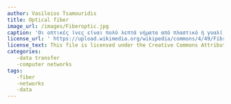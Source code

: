 ```yaml
---
author: Vasileios Tsamouridis
title: Optical fiber
image_url: /images/Fiberoptic.jpg
caption: 'Οι οπτικές ίνες είναι πολύ λεπτά νήματα από πλαστικό ή γυαλί, όπου από μέσα τους μεταδίδονται ψηφιακά δεδομένα υπό μορφή φωτός. Συνήθως τις συναντάμε συγκεντρωμένες σε δέσμες, που σχηματίζουν τα λεγόμενα οπτικά καλώδια. Ένα καλώδιο οπτικών ινών περιέχει μέσα του δεκάδες ή και εκατοντάδες πολύ λεπτές τέτοιες οπτικές ίνες με διάμετρο μικρότερη και από μία τρίχα. Με τις ακτίνες λέιζερ ένα σήμα μπορεί να μεταδοθεί δια μέσου οπτικών ινών σε απόσταση μεγαλύτερη από 50 χλμ.'
license_url: ' https://upload.wikimedia.org/wikipedia/commons/4/49/Fibreoptic.jpg'
license_text: This file is licensed under the Creative Commons Attribution-Share Alike 3.0 Unported license.
categories:
   -data transfer
   -computer networks
tags:
   -fiber
   -networks
   -data
---
```

